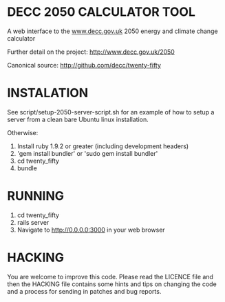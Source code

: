 # DECC 2050 CALCULATOR TOOL

A web interface to the www.decc.gov.uk 2050 energy and climate change calculator

Further detail on the project:
http://www.decc.gov.uk/2050

Canonical source:
http://github.com/decc/twenty-fifty

# INSTALATION

See script/setup-2050-server-script.sh for an example of how to setup a server from a clean bare Ubuntu linux installation.

Otherwise:
1. Install ruby 1.9.2 or greater (including development headers)
2. 'gem install bundler' or 'sudo gem install bundler'
3. cd twenty_fifty
4. bundle

# RUNNING

1. cd twenty_fifty
2. rails server
3. Navigate to http://0.0.0.0:3000 in your web browser

# HACKING
You are welcome to improve this code. Please read the LICENCE file and then the HACKING file contains some hints and tips on changing the code and a process for sending in patches and bug reports.
